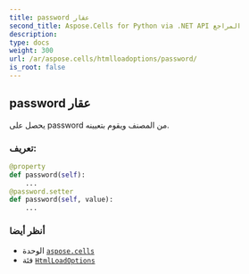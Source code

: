 ```yaml
---
title: password عقار
second_title: Aspose.Cells for Python via .NET API المراجع
description:
type: docs
weight: 300
url: /ar/aspose.cells/htmlloadoptions/password/
is_root: false
---
```

##  password عقار

يحصل على password من المصنف ويقوم بتعيينه.
###  تعريف:
```python
@property
def password(self):
    ...
@password.setter
def password(self, value):
    ...
```

###  أنظر أيضا
* الوحدة [`aspose.cells`](../../)
* فئة [`HtmlLoadOptions`](/cells/python-net/ar/aspose.cells/htmlloadoptions)
